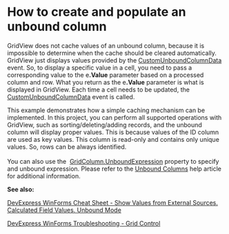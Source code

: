 # How to create and populate an unbound column


<p>GridView does not cache values of an unbound column, because it is impossible to determine when the cache should be cleared automatically. GridView just displays values provided by the <a href="https://documentation.devexpress.com/WindowsForms/DevExpress.XtraGrid.Views.Base.ColumnView.CustomUnboundColumnData.event">CustomUnboundColumnData</a> event. So, to display a specific value in a cell, you need to pass a corresponding value to the e<strong>.Value</strong> parameter based on a processed column and row. What you return as the e<strong>.Value</strong> parameter is what is displayed in GridView. Each time a cell needs to be updated, the <a href="https://documentation.devexpress.com/WindowsForms/DevExpress.XtraGrid.Views.Base.ColumnView.CustomUnboundColumnData.event">CustomUnboundColumnData</a> event is called.</p>
<p>This example demonstrates how a simple caching mechanism can be implemented. In this project, you can perform all supported operations with GridView, such as sorting/deleting/adding records, and the unbound column will display proper values. This is because values of the ID column are used as key values. This column is read-only and contains only unique values. So, rows can be always identified.<br><br>You can also use the  <a href="https://documentation.devexpress.com/WindowsForms/DevExpress.XtraGrid.Columns.GridColumn.UnboundExpression.property">GridColumn.UnboundExpression</a> property to specify and unbound expression. Please refer to the <a href="https://documentation.devexpress.com/WindowsForms/1477/Controls-and-Libraries/Data-Grid/Views/Grid-View/Unbound-Columns">Unbound Columns</a> help article for additional information.</p>

<b>See also:</b>

[DevExpress WinForms Cheat Sheet - Show Values from External Sources. Calculated Field Values. Unbound Mode](https://go.devexpress.com/CheatSheets_WinForms_Examples_T906256.aspx)

[DevExpress WinForms Troubleshooting - Grid Control](https://go.devexpress.com/CheatSheets_WinForms_Examples_T934742.aspx)

<br/>


